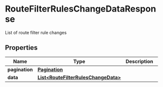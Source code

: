 

# RouteFilterRulesChangeDataResponse

List of route filter rule changes

## Properties

| Name | Type | Description | Notes |
|------------ | ------------- | ------------- | -------------|
|**pagination** | [**Pagination**](Pagination.md) |  |  [optional] |
|**data** | [**List&lt;RouteFilterRulesChangeData&gt;**](RouteFilterRulesChangeData.md) |  |  [optional] |



